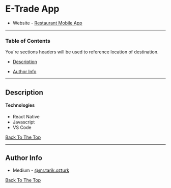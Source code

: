 # E-Trade App

- Website - [Restaurant Mobile App]()

<!--  This is a ReadMe template to help save you time and effort. -->

---

### Table of Contents

You're sections headers will be used to reference location of destination.

- [Description](#description)
<!--
- [How To Use](#how-to-use)
- [References](#references)
- [License](#license) -->

- [Author Info](#author-info)

---

## Description

#### Technologies

- React Native
- Javascript
- VS Code

[Back To The Top](#e-trade-app)

---

## Author Info

- Medium - [@mr.tarik.ozturk](https://medium.com/@mr.tarik.ozturk)

[Back To The Top](#e-trade-app)
